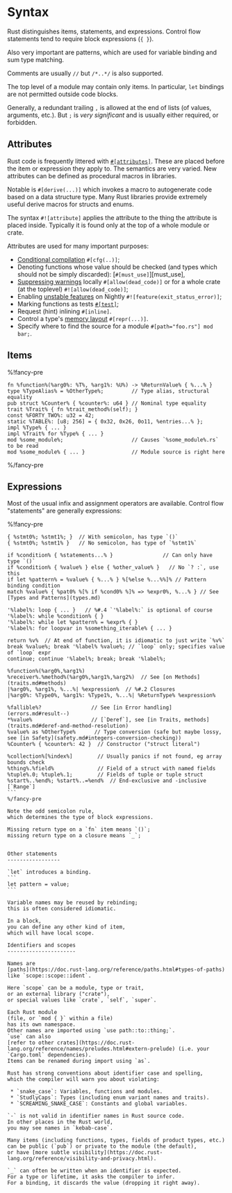Syntax
======

[comment]: # ( Copyright 2021 Ian Jackson and contributors  )
[comment]: # ( SPDX-License-Identifier: MIT                 )
[comment]: # ( There is NO WARRANTY.                        )

Rust distinguishes items, statements, and expressions.
Control flow statements tend to require block expressions (`{ }`).

Also very important are patterns,
which are used for variable binding
and sum type matching.

Comments are usually `//` but `/*..*/` is also supported.

The top level of a module may contain only items.
In particular, `let` bindings are not permitted outside code blocks.

Generally, a redundant trailing `,` is allowed at the end of lists
(of values, arguments, etc.).
But `;` is *very significant* and is usually either required, or forbidden.

Attributes
----------

Rust code is frequently littered with [`#[attributes]`](https://doc.rust-lang.org/reference/attributes.html).
These are placed before the item or expression they apply to.
The semantics are very varied.
New attributes can be defined as procedural macros in libraries.

Notable is `#[derive(...)]` which invokes a macro
to autogenerate code based on a data structure type.
Many Rust libraries provide extremely useful derive macros
for structs and enums.

The syntax `#![attribute]` applies the attribute to
the thing the attribute is placed inside.
Typically it is found only at the top of a whole module or crate.

Attributes are used for many important purposes:

  * [Conditional compilation](https://doc.rust-lang.org/reference/conditional-compilation.html) `#[cfg(..)]`;
  * Denoting functions whose value should be checked
    (and types which should not be simply discarded):
    [`#[must_use]`][must_use],
  * [Suppressing warnings](https://doc.rust-lang.org/reference/attributes/diagnostics.html#lint-check-attributes) locally `#[allow(dead_code)]` or
    for a whole crate (at the toplevel) `#![allow(dead_code)]`;
  * Enabling [unstable features](https://doc.rust-lang.org/unstable-book/index.html) on Nightly
    `#![feature(exit_status_error)]`;
  * Marking functions as tests [`#[test]`](https://doc.rust-lang.org/reference/attributes/testing.html#the-test-attribute);
  * Request (hint) inlining `#[inline]`.
  * Control a type's [memory layout](https://doc.rust-lang.org/reference/type-layout.html) `#[repr(...)]`.
  * Specify where to find the source for a module
    `#[path="foo.rs"] mod bar;`.

Items
-----

%!fancy-pre
```
fn %function%(%arg0%: %T%, %arg1%: %U%) -> %ReturnValue% { %...% }
type %TypeAlias% = %OtherType%;         // Type alias, structural equality
pub struct %Counter% { %counter%: u64 } // Nominal type equality
trait %Trait% { fn %trait_method%(self); }
const %FORTY_TWO%: u32 = 42;
static %TABLE%: [u8; 256] = { 0x32, 0x26, 0o11, %entries...% };
impl %Type% { ... }
impl %Trait% for %Type% { ... }
mod %some_module%;                      // Causes `%some_module%.rs` to be read
mod %some_module% { ... }               // Module source is right here
```
%/fancy-pre

Expressions
-----------

Most of the usual infix and assignment operators are available.
Control flow "statements" are generally expressions:

%!fancy-pre
````
{ %stmt0%; %stmt1%; }  // With semicolon, has type `()`
{ %stmt0%; %stmt1% }   // No semicolon, has type of `%stmt1%`

if %condition% { %statements...% }                // Can only have type `()`
if %condition% { %value% } else { %other_value% }   // No `? :`, use this
if let %pattern% = %value% { %...% } %[%else %...%%]% // Pattern binding condition
match %value% { %pat0% %[% if %cond0% %]% => %expr0%, %...% } // See [Types and Patterns](types.md)

'%label%: loop { ... }   // %#.4 `'%label%:` is optional of course
'%label%: while %condition% { }
'%label%: while let %pattern% = %expr% { }
'%label%: for loopvar in %something_iterable% { ... }

return %v%  // At end of function, it is idiomatic to just write `%v%`
break %value%; break '%label% %value%; // `loop` only; specifies value of `loop` expr
continue; continue '%label%; break; break '%label%;

%function%(%arg0%,%arg1%)
%receiver%.%method%(%arg0%,%arg1%,%arg2%)  // See [on Methods](traits.md#methods)
|%arg0%, %arg1%, %...%| %expression%  // %#.2 Closures
|%arg0%: %Type0%, %arg1%: %Type1%, %...%| %ReturnType% %expression%

%fallible%?                // See [in Error handling](errors.md#result--)
*%value%                   // [`Deref`], see [in Traits, methods](traits.md#deref-and-method-resolution)
%value% as %OtherType%      // Type conversion (safe but maybe lossy, see [in Safety](safety.md#integers-conversion-checking))
%Counter% { %counter%: 42 }  // Constructor ("struct literal")

%collection%[%index%]        // Usually panics if not found, eg array bounds check
%thing%.%field%              // Field of a struct with named fields
%tuple%.0; %tuple%.1;        // Fields of tuple or tuple struct
%start%..%end%; %start%..=%end%  // End-exclusive and -inclusive [`Range`]
```
%/fancy-pre

Note the odd semicolon rule,
which determines the type of block expressions.

Missing return type on a `fn` item means `()`;
missing return type on a closure means `_`;


Other statements
-----------------

`let` introduces a binding.
```
let pattern = value;
```

Variable names may be reused by rebinding;
this is often considered idiomatic.

In a block,
you can define any other kind of item,
which will have local scope.

Identifiers and scopes
----------------------

Names are
[paths](https://doc.rust-lang.org/reference/paths.html#types-of-paths)
like `scope::scope::ident`.

Here `scope` can be a module, type or trait,
or an external library ("crate"),
or special values like `crate`, `self`, `super`.

Each Rust module
(file, or `mod { }` within a file)
has its own namespace.
Other names are imported using `use path::to::thing;`.
`use` can also
[refer to other crates](https://doc.rust-lang.org/reference/names/preludes.html#extern-prelude) (i.e. your `Cargo.toml` dependencies).
Items can be renamed during import using `as`.

Rust has strong conventions about identifier case and spelling,
which the compiler will warn you about violating:

 * `snake_case`: Variables, functions and modules.
 * `StudlyCaps`: Types (including enum variant names and traits).
 * `SCREAMING_SNAKE_CASE`: Constants and global variables.

`-` is not valid in identifier names in Rust source code.
In other places in the Rust world,
you may see names in `kebab-case`.

Many items (including functions, types, fields of product types, etc.)
can be public (`pub`) or private to the module (the default),
or have [more subtle visibility](https://doc.rust-lang.org/reference/visibility-and-privacy.html).

`_` can often be written when an identifier is expected.
For a type or lifetime, it asks the compiler to infer.
For a binding, it discards the value (dropping it right away).
